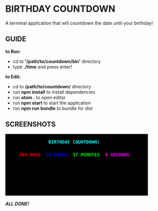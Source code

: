# **BIRTHDAY COUNTDOWN**
A terminal application that will countdown the date until your birthday!

## GUIDE
**to Run:**
  * cd to **'/path/to/countdown/bin'** directory
  * type **./time** and press enter!

**to Edit:**
  * cd to **/path/to/countdown/** directory
  * run **npm install** to install dependencies
  * run **atom .** to open editor
  * run **npm start** to start the application
  * run **npm run bundle** to bundle for dist

## SCREENSHOTS
![screenshot](./assets/screenshot.png)

***ALL DONE!***
